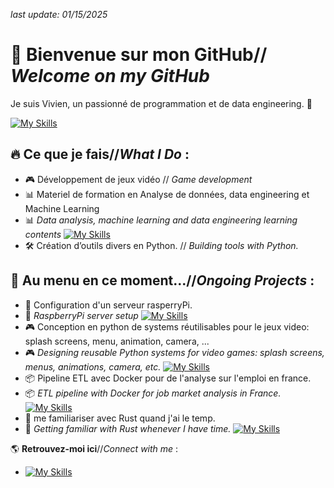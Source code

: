 *last update:  01/15/2025*

# 👋 Bienvenue sur mon GitHub// *Welcome on my GitHub*   
Je suis Vivien, un passionné de programmation et de data engineering. 🚀

[![My Skills](https://skillicons.dev/icons?i=django,fastapi,flask,git,html,css,aws,cpp,postgres,mysql,mongodb,raspberrypi,docker,windows,debian,redhat)](https://skillicons.dev)

## 🔥 **Ce que je fais**//*What I Do* :

- 🎮 Développement de jeux vidéo // *Game development* 
- 📊 Materiel de formation en Analyse de données, data engineering et Machine Learning
- 📊 *Data analysis, machine learning and data engineering learning contents*  [![My Skills](https://skillicons.dev/icons?i=py,mysql,github,tensorflow,notion)](https://skillicons.dev)
- 🛠️ Création d’outils divers en Python. // *Building tools with Python.*

## 📌 **Au menu en ce moment...**//*Ongoing Projects* :

- 🍓 Configuration d'un serveur rasperryPi. 
- 🍓 *RaspberryPi server setup* [![My Skills](https://skillicons.dev/icons?i=raspberrypi,ebian)](https://skillicons.dev)
- 🎮 Conception en python de systems réutilisables pour le jeux video: splash screens, menu, animation, camera, ...
- 🎮 *Designing reusable Python systems for video games: splash screens, menus, animations, camera, etc.* [![My Skills](https://skillicons.dev/icons?i=py,rust,bevy,cs,unity)](https://skillicons.dev)
- 📦 Pipeline ETL avec Docker pour de l'analyse sur l'emploi en france.
- 📦 *ETL pipeline with Docker for job market analysis in France.* [![My Skills](https://skillicons.dev/icons?i=django,fastapi,postgres,mongodb,raspberrypi,docker,debian)](https://skillicons.dev)
- 📖 me familiariser avec Rust quand j'ai le temp.
- 📖 *Getting familiar with Rust whenever I have time.* [![My Skills](https://skillicons.dev/icons?i=rust,bevy)](https://skillicons.dev)


🌎 **Retrouvez-moi ici**//*Connect with me* :
- [![My Skills](https://skillicons.dev/icons?i=linkedin)](https://www.linkedin.com/in/vivien-schneider-007a7462/)
